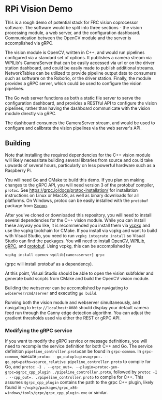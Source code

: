 # RPi Vision Demo

This is a rough demo of potential stack for FRC vision coprocessor software. The software would be split into three sections - the vision processing module, a web server, and the configuration dashboard. Communication between the OpenCV module and the server is accomplished via gRPC.

The vision module is OpenCV, written in C++, and would run pipelines configured via a standard set of options. It publishes a camera stream via WPILib's CameraServer that can be easily accessed via url or on the driver station dashboard, and could be easily made to publish additional streams. NetworkTables can be utilized to provide pipeline output data to consumers such as software on the Roborio, or the driver station. Finally, the module provides a gRPC server, which could be used to configure the vision pipelines.

The Go web server functions as both a static file server to serve the configuration dashboard, and provides a RESTful API to configure the vision pipelines, rather than having the dashboard communicate with the vision module directly via gRPC.

The dashboard consumes the CameraServer stream, and would be used to configure and calibrate the vision pipelines via the web server's API.

## Building

Note that installing the required dependencies for the C++ vision module will likely necessitate building several libraries from source and could take upwards of several hours, particularly on less powerful hardware such as a Raspberry Pi.

You will need Go and CMake to build this demo. If you plan on making changes to the gRPC API, you will need version 3 of the protobuf compiler, `protoc`. See https://grpc.io/docs/protoc-installation/ for installation instructions on Linux or MacOS, as well as binary downloads for all platforms. On WIndows, protoc can be easily installed with the `protobuf` package from [Scoop](https://github.com/lukesampson/scoop).

After you've cloned or downloaded this repository, you will need to install several dependencies for the C++ vision module. While you can install these anyway you like, it is recommended you install them via [vcpkg](https://github.com/Microsoft/vcpkg) and use the vcpkg toolchain for CMake. If you install via vcpkg and want to build with Visual Studio, you need to run `vcpkg integrate install` so Visual Studio can find the packages. You will need to install [OpenCV](https://github.com/opencv/opencv), [WPILib](https://github.com/wpilibsuite/allwpilib), [gRPC](https://github.com/grpc/grpc), and [protobuf](https://github.com/protocolbuffers/protobuf). Using vcpkg, this can be accomplished by

```
vcpkg install opencv wpilib[cameraserver] grpc
```

(grpc will install protobuf as a dependency).

At this point, Visual Studio should be able to open the vision subfolder and generate build scripts from CMake and build the OpenCV vision module.

Building the webserver can be accomplished by navigating to `webserver/cmd/server` and executing `go build`.

Running both the vision module and webserver simultaneously, and navigating to `http://localhost:8080` should display your default camera feed run through the Canny edge detection algorithm. You can adjust the gradient thresholds used via either the REST or gRPC API.

### Modifying the gRPC service

If you want to modify the gRPC service or message definitions, you will need to recompile the service definition for both C++ and Go. The service definition `pipeline_controller.proto`can be found in `grpc-common`. In `grpc-common`, execute `protoc --go_out=plugins=grpc:. --go_opt=paths=source_relative pipeline_controller.proto` to compile for Go, and `protoc -I . --grpc_out=. --plugin=protoc-gen-grpc=$grpc_cpp_plugin ./pipeline_controller.proto`, followed by `protoc -I . --cpp_out=. ./pipeline_controller.proto` to compile for C++. This assumes `$grpc_cpp_plugin` contains the path to the grpc C++ plugin, likely found in `~/vcpkg/packages/grpc_x86-windows/tools/grpc/grpc_cpp_plugin.exe` or similar.
